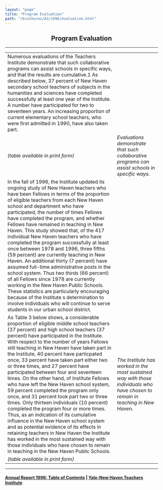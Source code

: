 ```yaml
---
layout: "page"
title: "Program Evaluation"
path: "/brochures/A3/1996/evaluation.html"
---
```

<main>
<center><h2>Program Evaluation</h2></center>
<hr/>
<a name="a">
<table>
<tbody><tr><td>	
Numerous evaluations of the Teachers Institute demonstrate
that such collaborative programs can assist schools in specific ways, and
that the results are cumulative.1  As described below, 37 percent of New
Haven secondary school teachers of subjects in the humanities and sciences
have completed successfully at least one year of the Institute.  A number
have participated for two to seventeen years.  An increasing proportion of
current elementary school teachers, who were first admitted in 1990, have
also taken part.     
</td></tr><tr><td><i>(table available in print form)
</i></td><td><i> Evaluations demonstrate that such collaborative programs can
assist schools in specific ways.
</i></td></tr><tr><td>
In the fall of 1996, the Institute updated its ongoing
study of New Haven teachers who have been Fellows in terms of the
proportion of eligible teachers from each New Haven school and department
who have participated, the number of times Fellows have completed the
program, and whether Fellows have remained in teaching in New Haven.  This
study showed that, of the 417 individual New Haven teachers who have
completed the program successfully at least once between 1978 and 1996,
three fifths (59 percent) are currently teaching in New Haven.  An
additional thirty (7 percent) have assumed full-time administrative posts
in the school system.  Thus two thirds (66 percent) of all Fellows since
1978 are currently working in the New Haven Public Schools.  These
statistics are particularly encouraging because of the Institute s
determination to involve individuals who will continue to serve students
in our urban school district.
</td></tr><tr><td>
As Table 3 below shows, a considerable proportion of
eligible middle school teachers (37 percent) and high school teachers (37
percent) have participated in the Institute. With respect to the number of
years Fellows still teaching in New Haven have taken part in the
Institute, 40 percent have particpated once, 33 percent have taken part
either two or three times, and 27 percent have participated between four
and seventeen times.  On the other hand, of Institute Fellows who have
left the New Haven school system, 59 percent completed the program only
once, and 31 percent took part two or three times.  Only thirteen
individuals (10 percent) completed the program four or more times. Thus,
as an indication of its cumulative influence in the New Haven school
system and as potential evidence of its effects in retaining teachers in
New Haven the Institute has worked in the most sustained way with those
individuals who have chosen to remain in teaching in the New Haven Public
Schools.		
</td><td><i>The Institute has worked in the most sustained way with those
individuals who have chosen to remain in teaching in New Haven.
</i></td></tr><tr><td><i> (table available in print form)
</i></td></tr></tbody></table>
<hr/>
</a><h4><a name="a"></a><a href=".\">Annual Report 1996: Table of Contents</a> |
<a href="..\..\">Yale-New Haven Teachers Institute</a>
</h4>
</main>
